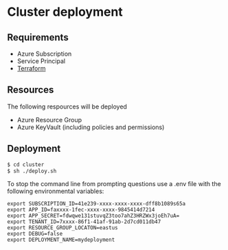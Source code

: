 # Cluster deployment

## Requirements

- Azure Subscription
- Service Principal
- [Terraform](https://www.terraform.io/downloads.html)

## Resources

The following respources will be deployed
- Azure Resource Group
- Azure KeyVault (including policies and permissions)

## Deployment

``` bash
$ cd cluster
$ sh ./deploy.sh
```

To stop the command line from prompting questions use a .env file with the following environmental variables:

```
export SUBSCRIPTION_ID=41e239-xxxx-xxxx-xxxx-dff8b1089s65a
export APP_ID=faxxxx-1fec-xxxx-xxxx-9845414d7214
export APP_SECRET=fdwqwe131stuvqZ3too7ahZ3HRZWx3joEh7uA=
export TENANT_ID=7xxxx-86f1-41af-91ab-2d7cd011db47
export RESOURCE_GROUP_LOCATON=eastus
export DEBUG=false
export DEPLOYMENT_NAME=mydeployment
```

